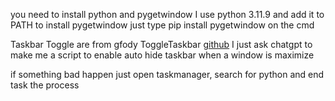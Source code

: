you need to install python and pygetwindow
I use python 3.11.9 and add it to PATH
to install pygetwindow just type pip install pygetwindow on the cmd

Taskbar Toggle are from gfody ToggleTaskbar [github](https://github.com/gfody/ToggleTaskbar)
I just ask chatgpt to make me a script to enable auto hide taskbar when a window is maximize

if something bad happen just open taskmanager, search for python and end task the process
